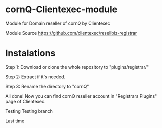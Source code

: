# cornQ-Clientexec-module
Module for Domain reseller of cornQ by Clientexec

Module Source https://github.com/clientexec/resellbiz-registrar

# Instalations

Step 1: Download or clone the whole repository to "plugins/registrar/"

Step 2: Extract if it's needed.

Step 3: Rename the directory to "cornQ"

All done! Now you can find cornQ reseller account in "Registrars Plugins" page of Clientexec.

Testing Testing branch

Last time
